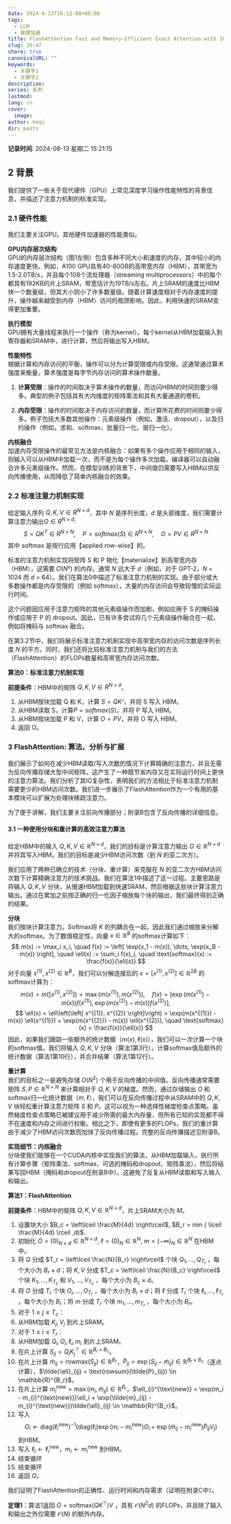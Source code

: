 ```yaml
---
date: 2024-8-13T16:12:88+08:00
tags:
  - LLM
  - 推理加速
title: FlashAttention Fast and Memory-Efficient Exact Attention with IO-Awareness
slug: 16:47
share: true
canonicalURL: ""
keywords:
  - 关键字1
  - 关键字2
description: 
series: 系列
lastmod: 
lang: cn
cover:
  image: 
author: heqi
dir: posts
---
```



**记录时间**: 2024-08-13 星期二 15:21:15



## 2 背景  
我们提供了一些关于现代硬件（GPU）上常见深度学习操作性能特性的背景信息，并描述了注意力机制的标准实现。

### 2.1 硬件性能  
我们主要关注GPU。其他硬件加速器的性能类似。

**GPU内存层次结构**  
GPU的内存层次结构（图1左侧）包含多种不同大小和速度的内存，其中较小的内存速度更快。例如，A100 GPU具有40-80GB的高带宽内存（HBM），其带宽为1.5-2.0TB/s，并且每个108个流处理器（streaming multiprocessors）中的每个都具有192KB的片上SRAM，带宽估计为19TB/s左右。片上SRAM的速度比HBM快一个数量级，但其大小则小了许多数量级。随着计算速度相对于内存速度的提升，操作越来越受到内存（HBM）访问的瓶颈影响。因此，利用快速的SRAM变得更加重要。

**执行模型**  
GPU拥有大量线程来执行一个操作（称为kernel）。每个kernel从HBM加载输入到寄存器和SRAM中，进行计算，然后将输出写入HBM。

**性能特性**  
根据计算和内存访问的平衡，操作可以分为计算受限或内存受限。这通常通过算术强度来衡量，算术强度是每字节内存访问的算术操作数量。

1. **计算受限**：操作的时间取决于算术操作的数量，而访问HBM的时间则要少得多。典型的例子包括具有大内维度的矩阵乘法和具有大量通道的卷积。
  
2. **内存受限**：操作的时间取决于内存访问的数量，而计算所花费的时间则要少得多。例子包括大多数其他操作：元素级操作（例如，激活、dropout），以及归约操作（例如，求和、softmax、批量归一化、层归一化）。

**内核融合**  
加速内存受限操作的最常见方法是内核融合：如果有多个操作应用于相同的输入，则输入可以从HBM中加载一次，而不是为每个操作多次加载。编译器可以自动融合许多元素级操作。然而，在模型训练的背景下，中间值仍需要写入HBM以供反向传播使用，从而降低了简单内核融合的效果。

### 2.2 标准注意力机制实现

给定输入序列 $Q, K, V ∈ R^{N\times d}$，其中 𝑁 是序列长度，𝑑 是头部维度，我们需要计算注意力输出$O ∈ R^{N\times d}$:
$$
S =QK^T\in R^{N\times N},\quad P=softmax(S)\in R^{N\times N},\quad O=PV\in R^{N\times N}
$$
其中 softmax 是按行应用【applied row-wise】的。

标准的注意力机制实现将矩阵 S 和 P 物化【materialize】到高带宽内存（HBM），这需要 𝑂(𝑁²) 的内存。通常 𝑁 远大于 𝑑（例如，对于 GPT-2，𝑁 = 1024 而 𝑑 = 64）。我们在算法0中描述了标准注意力机制的实现。由于部分或大多数操作都是内存受限的（例如 softmax），大量的内存访问会导致较慢的实际运行时间。

这个问题因应用于注意力矩阵的其他元素级操作而加剧，例如应用于 S 的掩码操作或应用于 P 的 dropout。因此，已有许多尝试将几个元素级操作融合在一起，例如将掩码与 softmax 融合。

在第3.2节中，我们将展示标准注意力机制实现中高带宽内存的访问次数是序列长度 𝑁 的平方。同时，我们还将比较标准注意力机制与我们的方法（FlashAttention）的FLOPs数量和高带宽内存访问次数。

**算法0：标准注意力机制实现**

**前提条件**：HBM中的矩阵  $Q, K, V ∈ R^{N\times d}$。

1. 从HBM按块加载 Q 和 K，计算 $S = QKᵀ$，并将 S 写入 HBM。
2. 从HBM读取 S，计算$P = softmax(S)$，并将 P 写入 HBM。
3. 从HBM按块加载 P 和 V，计算 $O = PV$，并将 O 写入 HBM。
4. 返回 O。


### 3 FlashAttention: 算法、分析与扩展

我们展示了如何在减少HBM读取/写入次数的情况下计算精确的注意力，并且无需为反向传播存储大型中间矩阵。这产生了一种既节省内存又在实际运行时间上更快的注意力算法。我们分析了其IO复杂性，表明我们的方法相比于标准注意力机制需要更少的HBM访问次数。我们进一步展示了FlashAttention作为一个有用的基本模块可以扩展为处理块稀疏注意力。

为了便于讲解，我们主要关注前向传播部分；附录B包含了反向传播的详细信息。

#### 3.1 一种使用分块和重计算的高效注意力算法

给定HBM中的输入 $Q, K, V \in \mathbb{R}^{N \times d}$，我们的目标是计算注意力输出 $O \in \mathbb{R}^{N \times d}$ 并将其写入HBM。我们的目标是减少HBM访问次数（到 $N$ 的亚二次方）。

我们应用了两种已确立的技术（分块、重计算）来克服在 $N$ 的亚二次方HBM访问次数下计算精确注意力的技术挑战。我们在算法1中描述了这一过程。主要思路是将输入 $Q, K, V$ 分块，从慢速HBM加载到快速SRAM，然后根据这些块计算注意力输出。通过在累加之前按正确的归一化因子缩放每个块的输出，我们最终得到正确的结果。

**分块**  
我们按块计算注意力。Softmax将 $K$ 的列耦合在一起，因此我们通过缩放来分解大的softmax。为了数值稳定性，向量 $x \in \mathbb{R}^B$ 的softmax计算如下：
$$
m(x) := \max_i x_i, \quad f(x) := \left[ \exp(x_1 - m(x)), \dots, \exp(x_B - m(x)) \right], \quad \ell(x) := \sum_i f(x)_i, \quad \text{softmax}(x) := \frac{f(x)}{\ell(x)}
$$
对于向量 $x^{(1)}, x^{(2)} \in \mathbb{R}^B$，我们可以分解连接后的 $x = \left[ x^{(1)}, x^{(2)} \right] \in \mathbb{R}^{2B}$ 的softmax计算为：
$$
m(x) = m\left(\left[ x^{(1)}, x^{(2)} \right]\right) = \max\left(m(x^{(1)}), m(x^{(2)})\right), \quad f(x) = \left[ \exp(m(x^{(1)}) - m(x)) f(x^{(1)}), \exp(m(x^{(2)}) - m(x)) f(x^{(2)}) \right],
$$
$$
\ell(x) = \ell\left(\left[ x^{(1)}, x^{(2)} \right]\right) = \exp(m(x^{(1)}) - m(x)) \ell(x^{(1)}) + \exp(m(x^{(2)}) - m(x)) \ell(x^{(2)}), \quad \text{softmax}(x) = \frac{f(x)}{\ell(x)}
$$
因此，如果我们跟踪一些额外的统计数据（$m(x), \ell(x)$），我们可以一次计算一个块的softmax值。我们将输入 $Q, K, V$ 分块（算法1第3行），计算softmax值及额外的统计数据（算法1第10行），并合并结果（算法1第12行）。

**重计算**  
我们的目标之一是避免存储 $O(N^2)$ 个用于反向传播的中间值。反向传播通常需要矩阵 $S, P \in \mathbb{R}^{N \times N}$ 来计算相对于 $Q, K, V$ 的梯度。然而，通过存储输出 $O$ 和softmax归一化统计数据（$m, \ell$），我们可以在反向传播过程中从SRAM中的 $Q, K, V$ 块轻松重计算注意力矩阵 $S$ 和 $P$。这可以视为一种选择性梯度检查点策略。虽然梯度检查点策略已被建议用于减少所需的最大内存量，但所有已知的实现都不得不在速度和内存之间进行权衡。相比之下，即使有更多的FLOPs，我们的重计算由于减少了HBM访问次数而加快了反向传播过程。完整的反向传播描述见附录B。

**实现细节：内核融合**  
分块使我们能够在一个CUDA内核中实现我们的算法，从HBM加载输入，执行所有计算步骤（矩阵乘法、softmax、可选的掩码和dropout、矩阵乘法），然后将结果写回HBM（掩码和dropout在附录B中）。这避免了反复从HBM读取和写入输入和输出。

**算法1：FlashAttention**

**前提条件**：HBM中的矩阵 $Q, K, V \in \mathbb{R}^{N \times d}$，片上SRAM大小为 $M$。

1. 设置块大小 $B_c = \left\lceil \frac{M}{4d} \right\rceil$,  $B_r = min ( \lceil \frac{M}{4d} \rceil ,d)$.
2. 初始化 $O = (0)_{N \times d} \in \mathbb{R}^{N \times d}$, $\ell = (0)_N \in \mathbb{R}^N$, $m = (-\infty)_N \in \mathbb{R}^N$ 在HBM中。
3. 将 $Q$ 分成 $T_r = \left\lceil \frac{N}{B_r} \right\rceil$ 个块 $Q_1, \dots, Q_{T_r}$ ，每个大小为 $B_r \times d$；将 $K, V$ 分成 $T_c = \left\lceil \frac{N}{B_c} \right\rceil$ 个块 $K_1, \dots, K_{T_c}$ 和 $V_1, \dots, V_{T_c}$ ，每个大小为 $B_c \times d$。
4. 将 $O$ 分成 $T_r$ 个块 $O_i, \dots, O_{T_r}$ ，每个大小为 $B_r \times d$；将 $\ell$ 分成 $T_r$ 个块 $\ell_i, \dots, \ell_{T_r}$ ，每个大小为 $B_r$；将 $m$ 分成 $T_r$ 个块 $m_1, \dots, m_{T_r}$ ，每个大小为 $B_r$。
5. 对于 $1 \leq j \leq T_c$：
6. 从HBM加载 $K_j, V_j$ 到片上SRAM。
7. 对于 $1 \leq i \leq T_r$：
8. 从HBM加载 $Q_i, O_i, \ell_i, m_i$ 到片上SRAM。
9. 在片上计算 $S_{ij} = Q_i K_j^\top \in \mathbb{R}^{B_r \times B_c}$。
10. 在片上计算 $\tilde{m}_{ij} = \text{rowmax}(S_{ij}) \in \mathbb{R}^{B_r}$，$\tilde{P}_{ij} = \exp(S_{ij} - \tilde{m}_{ij}) \in \mathbb{R}^{B_r \times B_c}$（逐点计算），$\tilde{\ell}_{ij} = \text{rowsum}(\tilde{P}_{ij}) \in \mathbb{R}^{B_r}$。
11. 在片上计算 $m_{i}^{\text{new}} = \max(m_i, \tilde{m}_{ij}) \in \mathbb{R}^{B_r}$，$\ell_{i}^{\text{new}} = \exp(m_i - m_{i}^{\text{new}})\ell_i + \exp(\tilde{m}_{ij} - m_{i}^{\text{new}})\tilde{\ell}_{ij} \in \mathbb{R}^{B_r}$。
12. 写入$$O_i \leftarrow \text{diag}(\ell_{i}^{\text{new}})^{-1}\left(\text{diag}(\ell_i)\exp(m_i-m
_{i}^{\text{new}})O_i + \exp(\tilde{m}_{ij} - m_{i}^{\text{new}})\tilde{P}_{ij}V_j\right)$$ 到HBM。
13. 写入 $\ell_i \leftarrow \ell_{i}^{\text{new}}$，$m_i \leftarrow m_{i}^{\text{new}}$ 到HBM。
14. 结束循环
15. 结束循环
16. 返回 $O$。

我们证明了FlashAttention的正确性、运行时间和内存需求（证明在附录C中）。

**定理1**：算法1返回 $O = \text{softmax}(QK^\top)V$ ，具有 $\mathcal{O}(N^2d)$ 的FLOPs，并且除了输入和输出之外仅需要 $\mathcal{O}(N)$ 的额外内存。